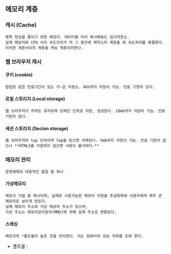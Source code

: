 ## 메모리 계층

### 캐시 (Cache)
    병목 현상을 줄이기 위한 메모리. 데이터를 미리 복사해놓는 임시저장소.
    실제 메모리와 CPU 사이 속도차이가 커 그 중간에 레지스터 계층을 둬 속도차이를 해결한다. 
    이러한 계층사이의 계층을 캐싱 계층이라한다.


### 웹 브라우저 캐시

#### 쿠키 (cookie)
    팝업창 같은 만료기간이 있는 키-값 저장소. 4kb까지 저장이 가능. 만료 기한이 있다.

#### 로컬 스토리지 (Local storage)
    웹 브라우저가 꺼져도 유지되며 도메인 단위로 저장, 생성된다. 10mb까지 저장이 가능. 만료 기한이 없다.

#### 세션 스토리지 (Secion storage)
    웹 브라우저의 tap 단위이며 tap을 닫으면 삭제된다. 5mb까지 저장이 가능. 만료 기한이 없으나 **HTML5를 지원하지 않으면 사용이 불가하다.**






### 메모리 관리 
    운영체제의 대표적인 할일 중 하나

#### 가상메모리 
    메모리 기법 중 하나이며, 실제로 사용가능한 메모리 자원을 추상화하여 사용자에게 매우 큰 메모리로 보이게 만든다.
    실제 메모리 주소와 가상 메모리 주소가 있으며, 
    가상 주소는 메모리관리장치(MMU)에 의해 실제 주소로 변환된다.

#### 스레싱
    메모리의 *폴트율이 높은 것을 의미한다. 이는 컴퓨터의 성능 저하를 초래 한다.

* 폴트율 : 
